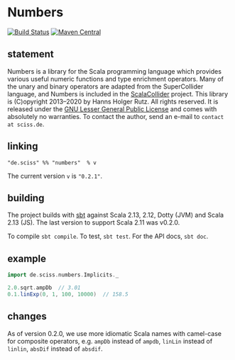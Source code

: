 # Numbers

[![Build Status](https://github.com/Sciss/Numbers/workflows/Scala%20CI/badge.svg?branch=main)](https://github.com/Sciss/Numbers/actions?query=workflow%3A%22Scala+CI%22)
[![Maven Central](https://maven-badges.herokuapp.com/maven-central/de.sciss/numbers_2.11/badge.svg)](https://maven-badges.herokuapp.com/maven-central/de.sciss/numbers_2.11)

## statement

Numbers is a library for the Scala programming language which provides various useful numeric functions and type 
enrichment operators. Many of the unary and binary operators are adapted from the SuperCollider language, and 
Numbers is included in the [ScalaCollider](http://github.com/Sciss/ScalaCollider/) project. This library is 
(C)opyright 2013&ndash;2020 by Hanns Holger Rutz. All rights reserved. It is released under the
[GNU Lesser General Public License](http://github.com/Sciss/Numbers/blob/main/LICENSE) and comes with 
absolutely no warranties. To contact the author, send an e-mail to `contact at sciss.de`.

## linking

    "de.sciss" %% "numbers"  % v

The current version `v` is `"0.2.1"`.

## building

The project builds with [sbt](http://www.scala-sbt.org/) against Scala 2.13, 2.12, Dotty (JVM) and Scala 2.13 (JS).
The last version to support Scala 2.11 was v0.2.0.

To compile `sbt compile`. To test, `sbt test`. For the API docs, `sbt doc`.

## example

```scala
import de.sciss.numbers.Implicits._

2.0.sqrt.ampDb  // 3.01
0.1.linExp(0, 1, 100, 10000)  // 158.5
```
    
## changes

As of version 0.2.0, we use more idiomatic Scala names with camel-case for composite operators, e.g.
`ampDb` instead of `ampdb`, `linLin` instead of `linlin`, `absDif` instead of `absdif`.
